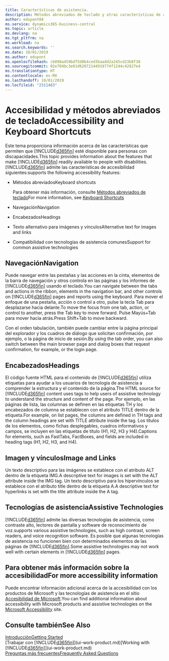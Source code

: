 ```yaml
---
title: Características de asistencia.
description: Métodos abreviados de teclado y otras características de asistencia.
author: edupont04
ms.service: dynamics365-business-central
ms.topic: article
ms.devlang: na
ms.tgt_pltfrm: na
ms.workload: na
ms.search.keywords: ''
ms.date: 10/01/2019
ms.author: edupont
ms.openlocfilehash: cb898a459bdf5d0b4ced3baadd2a245cd23b8f38
ms.sourcegitcommit: 02e704bc3e01d62072144919774f1244c42827e4
ms.translationtype: HT
ms.contentlocale: es-MX
ms.lasthandoff: 10/01/2019
ms.locfileid: "2311463"
---
```

# <a name="accessibility-and-keyboard-shortcuts"></a><span data-ttu-id="e7ec9-103">Accesibilidad y métodos abreviados de teclado</span><span class="sxs-lookup"><span data-stu-id="e7ec9-103">Accessibility and Keyboard Shortcuts</span></span>
<span data-ttu-id="e7ec9-104">Este tema proporciona información acerca de las características que permiten que [!INCLUDE[d365fin](includes/d365fin_md.md)] esté disponible para personas con discapacidades.</span><span class="sxs-lookup"><span data-stu-id="e7ec9-104">This topic provides information about the features that make [!INCLUDE[d365fin](includes/d365fin_md.md)] readily available to people with disabilities.</span></span> [!INCLUDE[d365fin](includes/d365fin_md.md)] <span data-ttu-id="e7ec9-105">admite las características de accesibilidad siguientes:</span><span class="sxs-lookup"><span data-stu-id="e7ec9-105">supports the following accessibility features:</span></span>  

-   <span data-ttu-id="e7ec9-106">Métodos abreviados</span><span class="sxs-lookup"><span data-stu-id="e7ec9-106">Keyboard shortcuts</span></span>

    <span data-ttu-id="e7ec9-107">Para obtener más información, consulte [Métodos abreviados de teclado](keyboard-shortcuts.md)</span><span class="sxs-lookup"><span data-stu-id="e7ec9-107">For more information, see [Keyboard Shortcuts](keyboard-shortcuts.md)</span></span>

-   <span data-ttu-id="e7ec9-108">Navegación</span><span class="sxs-lookup"><span data-stu-id="e7ec9-108">Navigation</span></span>  

-   <span data-ttu-id="e7ec9-109">Encabezados</span><span class="sxs-lookup"><span data-stu-id="e7ec9-109">Headings</span></span>  

-   <span data-ttu-id="e7ec9-110">Texto alternativo para imágenes y vínculos</span><span class="sxs-lookup"><span data-stu-id="e7ec9-110">Alternative text for images and links</span></span>  

-   <span data-ttu-id="e7ec9-111">Compatibilidad con tecnologías de asistencia comunes</span><span class="sxs-lookup"><span data-stu-id="e7ec9-111">Support for common assistive technologies</span></span>  

<!-- moved to separate article
##  <a name="Keyboard"></a> Keyboard Shortcuts in the browser
 [!INCLUDE[d365fin](includes/d365fin_md.md)] supports the keyboard shortcuts that are supported by most web browsers. The keyboard shortcuts described here refer to the U.S. keyboard layout. The layout of the keys on other keyboards may not correspond exactly to the keys on a U.S. keyboard.  

|To do this|Press|  
|----------------|-----------|  
|To move focus to the next or previous control or element on a page, such as buttons, fields, or items in a list.|Tab, Shift+Tab|  
|To enable or access the element or control that is in focus.|Enter|  
|To scroll items up and down in a list.|Up Arrow, Down Arrow|  
|To scroll columns of an item left and right in a list.|Left Arrow, Right Arrow|  
|To open a drop-down list or look up a value for a field.|Alt+Down Arrow|  
|To move focus to the next element outside the list.|Ctrl + Enter|  
|To see the transactions that resulted in a calculated value in a field.|Alt+Right Arrow|  

-->

##  <a name="Navigation"></a> <span data-ttu-id="e7ec9-112">Navegación</span><span class="sxs-lookup"><span data-stu-id="e7ec9-112">Navigation</span></span>  
 <span data-ttu-id="e7ec9-113">Puede navegar entre las pestañas y las acciones en la cinta, elementos de la barra de navegación y otros controla en las páginas y los informes de [!INCLUDE[d365fin](includes/d365fin_md.md)] usando el teclado.</span><span class="sxs-lookup"><span data-stu-id="e7ec9-113">You can navigate between the tabs and actions in the ribbon, elements in the navigation bar, and other controls on [!INCLUDE[d365fin](includes/d365fin_md.md)] pages and reports using the keyboard.</span></span> <span data-ttu-id="e7ec9-114">Para mover el enfoque de una pestaña, acción o control a otro, pulse la tecla Tab para desplazarse hacia delante.</span><span class="sxs-lookup"><span data-stu-id="e7ec9-114">To move the focus from one tab, action, or control to another, press the Tab key to move forward.</span></span> <span data-ttu-id="e7ec9-115">Pulse Mayús+Tab para mover hacia atrás.</span><span class="sxs-lookup"><span data-stu-id="e7ec9-115">Press Shift+Tab to move backward.</span></span>  

 <span data-ttu-id="e7ec9-116">Con el orden tabulación, también puede cambiar entre la página principal del explorador y los cuadros de diálogo que solicitan confirmación, por ejemplo, o la página de inicio de sesión.</span><span class="sxs-lookup"><span data-stu-id="e7ec9-116">By using the tab order, you can also switch between the main browser page and dialog boxes that request confirmation, for example, or the login page.</span></span>  

##  <a name="Headings"></a> <span data-ttu-id="e7ec9-117">Encabezados</span><span class="sxs-lookup"><span data-stu-id="e7ec9-117">Headings</span></span>  
 <span data-ttu-id="e7ec9-118">El código fuente HTML para el contenido de [!INCLUDE[d365fin](includes/d365fin_md.md)] utiliza etiquetas para ayudar a los usuarios de tecnología de asistencia a comprender la estructura y el contenido de la página.</span><span class="sxs-lookup"><span data-stu-id="e7ec9-118">The HTML source for [!INCLUDE[d365fin](includes/d365fin_md.md)] content uses tags to help users of assistive technology to understand the structure and content of the page.</span></span> <span data-ttu-id="e7ec9-119">Por ejemplo, en las páginas de lista, las columnas se definen en las etiquetas TH y los encabezados de columna se establecen con el atributo TITLE dentro de la etiqueta.</span><span class="sxs-lookup"><span data-stu-id="e7ec9-119">For example, on list pages, the columns are defined in TH tags and the column headings are set with TITLE attribute inside the tag.</span></span> <span data-ttu-id="e7ec9-120">Los títulos de los elementos, como fichas desplegables, cuadros informativos y campos, se incluyen en las etiquetas de título (H1, H2, H3 y H4).</span><span class="sxs-lookup"><span data-stu-id="e7ec9-120">Captions for elements, such as FastTabs, FactBoxes, and fields are included in heading tags (H1, H2, H3, and H4).</span></span>  

##  <a name="Images"></a> <span data-ttu-id="e7ec9-121">Imagen y vínculos</span><span class="sxs-lookup"><span data-stu-id="e7ec9-121">Image and Links</span></span>  
 <span data-ttu-id="e7ec9-122">Un texto descriptivo para las imágenes se establece con el atributo ALT dentro de la etiqueta IMG.</span><span class="sxs-lookup"><span data-stu-id="e7ec9-122">A descriptive text for images is set with the ALT attribute inside the IMG tag.</span></span> <span data-ttu-id="e7ec9-123">Un texto descriptivo para los hipervínculos se establece con el atributo title dentro de la etiqueta A.</span><span class="sxs-lookup"><span data-stu-id="e7ec9-123">A descriptive text for hyperlinks is set with the title attribute inside the A tag.</span></span>  

##  <a name="AssistiveTech"></a> <span data-ttu-id="e7ec9-124">Tecnologías de asistencia</span><span class="sxs-lookup"><span data-stu-id="e7ec9-124">Assistive Technologies</span></span>  
[!INCLUDE[d365fin](includes/d365fin_md.md)] <span data-ttu-id="e7ec9-125">admite las diversas tecnologías de asistencia, como contraste alto, lectores de pantalla y software de reconocimiento de voz.</span><span class="sxs-lookup"><span data-stu-id="e7ec9-125">supports various assistive technologies, such as high contrast, screen readers, and voice recognition software.</span></span> <span data-ttu-id="e7ec9-126">Es posible que algunas tecnologías de asistencia no funcionen bien con determinados elementos de las páginas de [!INCLUDE[d365fin](includes/d365fin_md.md)].</span><span class="sxs-lookup"><span data-stu-id="e7ec9-126">Some assistive technologies may not work well with certain elements in [!INCLUDE[d365fin](includes/d365fin_md.md)] pages.</span></span>  

## <a name="for-more-accessibility-information"></a><span data-ttu-id="e7ec9-127">Para obtener más información sobre la accesibilidad</span><span class="sxs-lookup"><span data-stu-id="e7ec9-127">For more accessibility information</span></span>  
<span data-ttu-id="e7ec9-128">Puede encontrar información adicional acerca de la accesibilidad con los productos de Microsoft y las tecnologías de asistencia en el sitio [Accesibilidad de Microsoft](https://go.microsoft.com/fwlink/?LinkId=262160).</span><span class="sxs-lookup"><span data-stu-id="e7ec9-128">You can find additional information about accessibility with Microsoft products and assistive technologies on the [Microsoft Accessibility](https://go.microsoft.com/fwlink/?LinkId=262160) site.</span></span>

## <a name="see-also"></a><span data-ttu-id="e7ec9-129">Consulte también</span><span class="sxs-lookup"><span data-stu-id="e7ec9-129">See Also</span></span>
[<span data-ttu-id="e7ec9-130">Introducción</span><span class="sxs-lookup"><span data-stu-id="e7ec9-130">Getting Started</span></span>](product-get-started.md)  
<span data-ttu-id="e7ec9-131">[Trabajar con [!INCLUDE[d365fin](includes/d365fin_md.md)]](ui-work-product.md)</span><span class="sxs-lookup"><span data-stu-id="e7ec9-131">[Working with [!INCLUDE[d365fin](includes/d365fin_md.md)]](ui-work-product.md)</span></span>  
[<span data-ttu-id="e7ec9-132">Preguntas más frecuentes</span><span class="sxs-lookup"><span data-stu-id="e7ec9-132">Frequently Asked Questions</span></span>](across-faq.md)  
